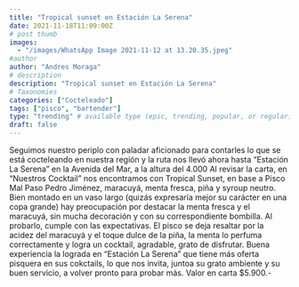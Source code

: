 ```yaml
---
title: "Tropical sunset en Estación La Serena"
date: 2021-11-18T11:09:00Z
# post thumb
images:
  - "/images/WhatsApp Image 2021-11-12 at 13.20.35.jpeg"
#author
author: "Andres Moraga"
# description
description: "Tropical sunset en Estación La Serena"
# Taxonomies
categories: ["Cocteleado"]
tags: ["pisco", "bartender"]
type: "trending" # available type (epic, trending, popular, or regular)
draft: false
---
```


Seguimos nuestro periplo con paladar aficionado para contarles lo que se está cocteleando en nuestra región y la ruta nos llevó ahora hasta “Estación La Serena” en la Avenida del Mar, a la altura del 4.000
Al revisar la carta, en “Nuestros Cocktail” nos encontramos con Tropical Sunset, en base a Pisco Mal Paso Pedro Jiménez, maracuyá, menta fresca, piña y syroup neutro. 
Bien montado en un vaso largo (quizás expresaría mejor su carácter en una copa grande) hay preocupación por destacar la menta fresca  y el maracuyá, sin mucha decoración y con su correspondiente bombilla.
Al probarlo, cumple con las expectativas. El pisco se deja resaltar por la acidez del maracuyá y el toque dulce de la piña, la menta lo perfuma correctamente y logra un cocktail, agradable, grato de disfrutar.
Buena experiencia la lograda en “Estación La Serena” que tiene más oferta pisquera en sus cokctails, lo que nos invita, juntoa su grato ambiente y su buen servicio, a volver pronto para probar más.
Valor en carta $5.900.-

